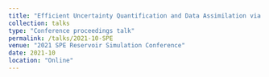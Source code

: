 ```yaml
---
title: "Efficient Uncertainty Quantification and Data Assimilation via Theory-Guided Convolutional Neural Network"
collection: talks
type: "Conference proceedings talk"
permalink: /talks/2021-10-SPE
venue: "2021 SPE Reservoir Simulation Conference"
date: 2021-10
location: "Online"
---
```

